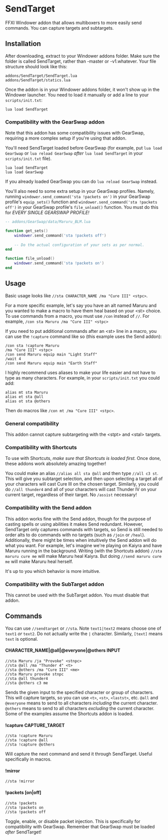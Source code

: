 # SendTarget
FFXI Windower addon that allows multiboxers to more easily send commands. You can capture targets and subtargets.


## Installation
After downloading, extract to your Windower addons folder. Make sure the folder is called SendTarget, rather than
-master or -v1.whatever. Your file structure should look like this:

    addons/SendTarget/SendTarget.lua
    addons/SendTarget/statics.lua

Once the addon is in your Windower addons folder, it won't show up in the Windower launcher. You need to load it
manually or add a line to your `scripts/init.txt`:

    lua load SendTarget

### Compatibility with the GearSwap addon

Note that this addon has some compatibility issues with GearSwap, requiring a more complex setup if you're using that
addon.  
  
You'll need SendTarget loaded before GearSwap (for example, put `lua load GearSwap` or `lua reload GearSwap`
*after* `lua load SendTarget` in your `scripts/init.txt` file).

    lua load SendTarget
    lua load GearSwap

If you already loaded GearSwap you can do `lua reload GearSwap` instead.  
  
You'll also need to some extra setup in your GearSwap profiles. Namely, running
`windower.send_command('sta !packets on')` in your GearSwap profile's `equip_sets()` function and
`windower.send_command('sta !packets off')` in your GearSwap profile's `file_unload()` function. You must do this for
*EVERY SINGLE GEARSWAP PROFILE!*

```Lua
-- addons/GearSwap/data/Maruru_BLM.lua

function get_sets()
    windower.send_command('sta !packets off')
    
    -- Do the actual configuration of your sets as per normal.
end

function file_unload()
    windower.send_command('sta !packets on')
end
```

## Usage
Basic usage looks like `//sta CHARACTER_NAME /ma "Cure III" <stpc>`.
  
For a more specific example, let's say you have an alt named Maruru and you wanted to make a macro to have them heal
based on your \<st\> choice. To use commands from a macro, you must use `/con` instead of `//`. For example,
`/con sta Maruru /ma "Cure III" <stpc>`  
  
If you need to put additional commands after an \<st\> line in a macro, you can use the `!capture` command like so
(this example uses the Send addon):

    /con sta !capture Maruru
    /ma "Cure III" <stpc>
    /con send Maruru equip main "Light Staff"
    /wait 4
    /con send Maruru equip main "Earth Staff"

I highly recommend uses aliases to make your life easier and not have to type as many characters. For example, in your
`scripts/init.txt` you could add:

    alias mt sta Maruru
    alias et sta @all
    alias ot sta @others

Then do macros like `/con mt /ma "Cure III" <stpc>`.

### General compatibility

This addon cannot capture subtargeting with the \<stpt\> and \<stal\> targets.

### Compatibility with Shortcuts

To use with Shortcuts, *make sure that Shortcuts is loaded first.* Once done, these addons work absolutely amazing
together!  
  
You could make an alias `//alias all sta @all` and then type `//all c3 st`. This will give you subtarget
selection, and then upon selecting a target all of your characters will cast Cure III on the chosen target.
Similarly, you could do `//all thunder4` and all of your characters will cast Thunder IV on your current target,
regardless of their target. No `/assist` necessary!

### Compatibility with the Send addon

This addon works fine with the Send addon, though for the purpose of casting spells or using abilities it makes Send redundant. However, SendTarget only captures commands with targets, so Send is still needed to order alts to do commands with no targets (such as `/join` or `/heal`). Additionally, there might be times when intuitively the Send addon will do what you want. For example, let's
imagine we're playing on Kaiyra and have Maruru running in the background. Writing (with the Shortcuts addon)
`//sta maruru cure me` will make Maruru heal Kaiyra. But doing `//send maruru cure me` will make Maruru heal herself.  
  
It's up to you which behavior is more intuitive.

### Compatibility with the SubTarget addon

This cannot be used with the SubTarget addon. You must disable that addon.

## Commands
You can use `//sendtarget` or `//sta`. Note `text1|text2` means choose one of `text1` *or* `text2`. Do not actually
write the `|` character. Similarly, `[text]` means `text` is optional.

#### CHARACTER_NAME|@all|@everyone|@others INPUT

    //sta Maruru /ja "Provoke" <stnpc>
    //sta @all /ma "Thunder 4" <t>
    //sta @others /ma "Cure III" <me>
    //sta Maruru provoke stnpc
    //sta @all thunder4
    //sta @others c3 me

Sends the given input to the specified character or group of characters. This will capture targets, so you can use
`<t>`, `<st>`, `<lastst>`, etc. `@all` and `@everyone` means to send to all characters *including* the current
character. `@others` means to send to all characters *excluding* the current character. Some of the examples assume the
Shortcuts addon is loaded.

#### !capture CAPTURE_TARGET

    //sta !capture Maruru
    //sta !capture @all
    //sta !capture @others

Will capture the next command and send it through SendTarget. Useful specifically in macros.

#### !mirror

    //sta !mirror


#### !packets [on|off]

    //sta !packets
    //sta !packets on
    //sta !packets off

Toggle, enable, or disable packet injection. This is specifically for compatibility with GearSwap. Remember that
GearSwap must be loaded *after* SendTarget!
